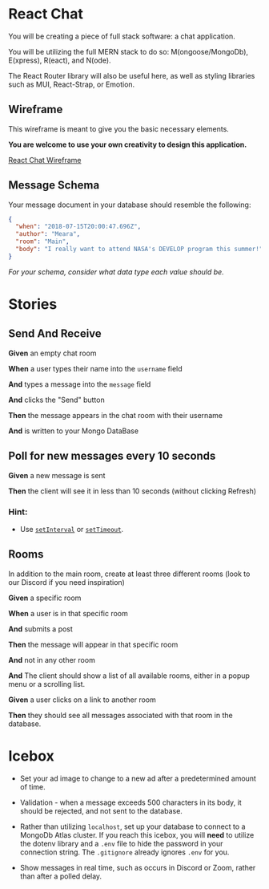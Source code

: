 # React Chat

You will be creating a piece of full stack software: a chat application. 

You will be utilizing the full MERN stack to do so: M(ongoose/MongoDb), E(xpress), R(eact), and N(ode). 

The React Router library will also be useful here, as well as styling libraries such as MUI, React-Strap, or Emotion.

## Wireframe

This wireframe is meant to give you the basic necessary elements.

**You are welcome to use your own creativity to design this application.**

[React Chat Wireframe](https://www.figma.com/file/6aibA82lGfvPwBowRqFFCG/react-chat?node-id=0%3A1)


## Message Schema

Your message document in your database should resemble the following:

```json
{
  "when": "2018-07-15T20:00:47.696Z",
  "author": "Meara",
  "room": "Main",
  "body": "I really want to attend NASA's DEVELOP program this summer!"
}
```

_For your schema, consider what data type each value should be._

# Stories

## Send And Receive

**Given** an empty chat room

**When** a user types their name into the `username` field

**And** types a message into the `message` field

**And** clicks the "Send" button

**Then** the message appears in the chat room with their username

**And** is written to your Mongo DataBase


## Poll for new messages every 10 seconds

**Given** a new message is sent

**Then** the client will see it in less than 10 seconds (without clicking Refresh)

### Hint:

* Use [`setInterval`](https://developer.mozilla.org/en-US/docs/Web/API/WindowOrWorkerGlobalScope/setInterval) or [`setTimeout`](https://developer.mozilla.org/en-US/docs/Web/API/WindowOrWorkerGlobalScope/setTimeout).

## Rooms

In addition to the main room, create at least three different rooms (look to our Discord if you need inspiration)

**Given** a specific room 

**When** a user is in that specific room

**And** submits a post

**Then** the message will appear in that specific room

**And** not in any other room

**And** The client should show a list of all available rooms, either in a popup menu or a scrolling list.

**Given** a user clicks on a link to another room

**Then** they should see all messages associated with that room in the database.

# Icebox

  * Set your ad image to change to a new ad after a predetermined amount of time.

  * Validation - when a message exceeds 500 characters in its body, it should be rejected, and not sent to the database. 
 
  * Rather than utilizing `localhost`, set up your database to connect to a MongoDb Atlas cluster. If you reach this icebox, you will **need** to utilize the dotenv library and a `.env` file to hide the password in your connection string. The `.gitignore` already ignores `.env` for you.
 
  * Show messages in real time, such as occurs in Discord or Zoom, rather than after a polled delay.
